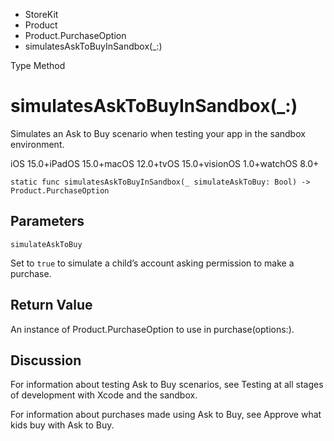 

- StoreKit
- Product
- Product.PurchaseOption
-  simulatesAskToBuyInSandbox(\_:) 

Type Method

# simulatesAskToBuyInSandbox(\_:)

Simulates an Ask to Buy scenario when testing your app in the sandbox environment.

iOS 15.0+iPadOS 15.0+macOS 12.0+tvOS 15.0+visionOS 1.0+watchOS 8.0+

``` source
static func simulatesAskToBuyInSandbox(_ simulateAskToBuy: Bool) -> Product.PurchaseOption
```

## Parameters 

`simulateAskToBuy`  

Set to `true` to simulate a child’s account asking permission to make a purchase.

## Return Value

An instance of Product.PurchaseOption to use in purchase(options:).

## Discussion

For information about testing Ask to Buy scenarios, see Testing at all stages of development with Xcode and the sandbox.

For information about purchases made using Ask to Buy, see Approve what kids buy with Ask to Buy.

